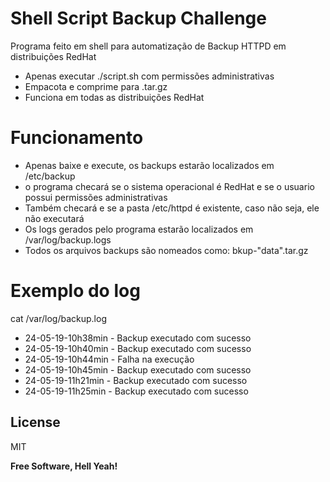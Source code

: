 # Shell Script Backup Challenge 

Programa feito em shell para automatização de Backup HTTPD em distribuições RedHat

  - Apenas executar ./script.sh com permissões administrativas 
  - Empacota e comprime para .tar.gz
  - Funciona em todas as distribuições RedHat

# Funcionamento

  - Apenas baixe e execute, os backups estarão localizados em /etc/backup
  - o programa checará se o sistema operacional é RedHat e se o usuario possui permissões administrativas 
  - Também checará e se a pasta /etc/httpd é existente, caso não seja, ele não executará
  - Os logs gerados pelo programa estarão localizados em /var/log/backup.logs
  - Todos os arquivos backups são nomeados como: bkup-"data".tar.gz

# Exemplo do log
 cat /var/log/backup.log
- 24-05-19-10h38min - Backup executado com sucesso
- 24-05-19-10h40min - Backup executado com sucesso
- 24-05-19-10h44min - Falha na execução
- 24-05-19-10h45min - Backup executado com sucesso
- 24-05-19-11h21min - Backup executado com sucesso
- 24-05-19-11h25min - Backup executado com sucesso



License
----

MIT


**Free Software, Hell Yeah!**

